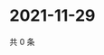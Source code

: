 # 2021-11-29

共 0 条

<!-- BEGIN WEIBO -->
<!-- 最后更新时间 Mon Nov 29 2021 04:11:40 GMT+0800 (China Standard Time) -->

<!-- END WEIBO -->
